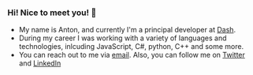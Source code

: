 ### Hi! Nice to meet you! 👋

- My name is Anton, and currently I'm a principal developer at <a href="https://dash.org" target="_blank">Dash</a>.
- During my career I was working with a variety of languages and technologies, inlcuding JavaScript, C#, python, C++ and some more.
- You can reach out to me via [email](mailto:anton.suprunchuk@gmail.com). Also, you can follow me on [Twitter](https://twitter.com/antouhou) and [LinkedIn](https://www.linkedin.com/in/anton-suprunchuk/)

<!--
**antouhou/antouhou** is a ✨ _special_ ✨ repository because its `README.md` (this file) appears on your GitHub profile.

Here are some ideas to get you started:

- 🔭 I’m currently working on ...
- 🌱 I’m currently learning ...
- 👯 I’m looking to collaborate on ...
- 🤔 I’m looking for help with ...
- 💬 Ask me about ...
- 📫 How to reach me: ...
- 😄 Pronouns: ...
- ⚡ Fun fact: ...
-->
